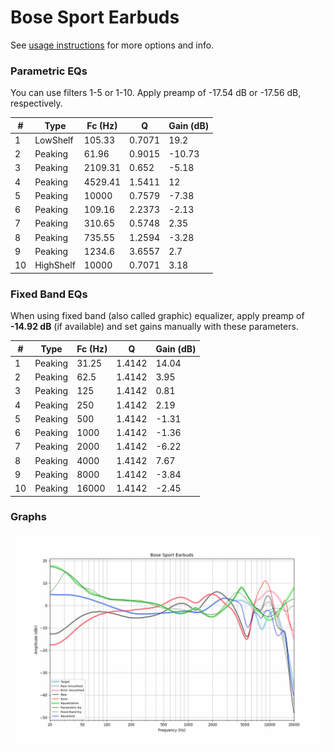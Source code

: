 # Bose Sport Earbuds
See [usage instructions](https://github.com/jaakkopasanen/AutoEq#usage) for more options and info.

### Parametric EQs
You can use filters 1-5 or 1-10. Apply preamp of -17.54 dB or -17.56 dB, respectively.

|   # | Type      |   Fc (Hz) |      Q |   Gain (dB) |
|-----|-----------|-----------|--------|-------------|
|   1 | LowShelf  |    105.33 | 0.7071 |       19.2  |
|   2 | Peaking   |     61.96 | 0.9015 |      -10.73 |
|   3 | Peaking   |   2109.31 | 0.652  |       -5.18 |
|   4 | Peaking   |   4529.41 | 1.5411 |       12    |
|   5 | Peaking   |  10000    | 0.7579 |       -7.38 |
|   6 | Peaking   |    109.16 | 2.2373 |       -2.13 |
|   7 | Peaking   |    310.65 | 0.5748 |        2.35 |
|   8 | Peaking   |    735.55 | 1.2594 |       -3.28 |
|   9 | Peaking   |   1234.6  | 3.6557 |        2.7  |
|  10 | HighShelf |  10000    | 0.7071 |        3.18 |

### Fixed Band EQs
When using fixed band (also called graphic) equalizer, apply preamp of **-14.92 dB** (if available) and set gains manually with these parameters.

|   # | Type    |   Fc (Hz) |      Q |   Gain (dB) |
|-----|---------|-----------|--------|-------------|
|   1 | Peaking |     31.25 | 1.4142 |       14.04 |
|   2 | Peaking |     62.5  | 1.4142 |        3.95 |
|   3 | Peaking |    125    | 1.4142 |        0.81 |
|   4 | Peaking |    250    | 1.4142 |        2.19 |
|   5 | Peaking |    500    | 1.4142 |       -1.31 |
|   6 | Peaking |   1000    | 1.4142 |       -1.36 |
|   7 | Peaking |   2000    | 1.4142 |       -6.22 |
|   8 | Peaking |   4000    | 1.4142 |        7.67 |
|   9 | Peaking |   8000    | 1.4142 |       -3.84 |
|  10 | Peaking |  16000    | 1.4142 |       -2.45 |

### Graphs
![](./Bose%20Sport%20Earbuds.png)
